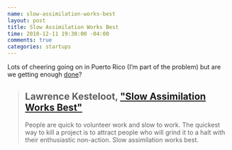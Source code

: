```yaml
---
name: slow-assimilation-works-best
layout: post
title: Slow Assimilation Works Best
time: 2010-12-11 19:30:00 -04:00
comments: true
categories: startups
---
```

Lots of cheering going on in Puerto Rico (I&#8217;m part of the problem) but are we getting enough [done](http://www.teamten.com/lawrence/writings/plan05.html)?

> ## Lawrence Kesteloot, ["Slow Assimilation Works Best"](http://www.teamten.com/lawrence/writings/plan05.html)
>
> People are quick to volunteer work and slow to work. The quickest way to kill a project is to attract people who will grind it to a halt with their enthusiastic non-action. Slow assimilation works best.
